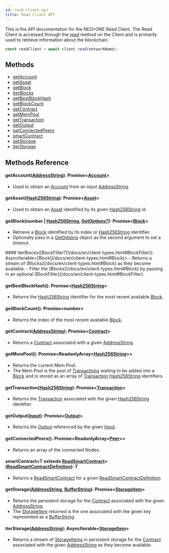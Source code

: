 ```yaml
---
id: read-client-api
title: Read Client API
---
```

This is the API documentation for the NEO•ONE Read Client. The Read Client is accessed through the [read](/docs/en/client-api.html#read) method on the Client and is primarily used to retrieve information about the blockchain.

```ts
const readClient = await client.read(networkName);
```

## Methods
  - [getAccount](#getAccount)
  - [getAsset](#getAsset)
  - [getBlock](#getBlock)
  - [iterBlocks](#iterBlocks)
  - [getBestBlockHash](#getBestBlockHash)
  - [getBlockCount](#getBlockCount)
  - [getContract](#getContract)
  - [getMemPool](#getMemPool)
  - [getTransaction](#getTransaction)
  - [getOutput](#getOutput)
  - [getConnectedPeers](#getConnectedPeers)
  - [smartContract](#smartContract)
  - [getStorage](#getStorage)
  - [iterStorage](#iterStorage)

## Methods Reference

<a id="getAccount"></a>
#### getAccount([AddressString](/docs/en/client-types.html#AddressString)): Promise<[Account](/docs/en/client-types.html#Account)>
  - Used to obtain an [Account](/docs/en/client-types.html#Account) from an input [AddressString](/docs/en/client-types.html#AddressString).

<a id="getAsset"></a>
#### getAsset([Hash256String](/docs/en/client-types.html#Hash256String)): Promise<[Asset](/docs/en/client-types.html#Asset)>
  - Used to obtain an [Asset](/docs/en/client-types.html#Asset) identified by its given [Hash256String](/docs/en/client-types.html#Hash256String) id.

<a id="getBlock"></a>
#### getBlock(number | [Hash256String](/docs/en/client-types.html#Hash256String), [GetOptions?](/docs/en/client-types.html#GetOptions)): Promise<[Block](/docs/en/client-types.html#Block)>
  - Retrieve a [Block](/docs/en/client-types.html#Block) identified by its index or [Hash256String](/docs/en/client-types.html#Hash256String) identifier.
  - Optionally pass in a [GetOptions](/docs/en/client-types.html#GetOptions) object as the second argument to set a timeout.

<a id="iterBlocks">
#### iterBlocks([BlockFilter?](/docs/en/client-types.html#BlockFilter)): AsyncIterable<[Block](/docs/en/client-types.html#Block)>
  - Returns a stream of [Blocks](/docs/en/client-types.html#Block) as they become available.
  - Filter the [Blocks](/docs/en/client-types.html#Block) by passing in an optional [BlockFilter](/docs/en/client-types.html#BlockFilter).

<a id="getBestBlockHash"></a>
#### getBestBlockHash(): Promise<[Hash256String](/docs/en/client-types.html#Hash256String)>
  - Returns the [Hash256String](/docs/en/client-types.html#Hash256String) identifier for the most recent available [Block](/docs/en/client-types.html#Block).

<a id="getBlockCount"></a>
#### getBlockCount(): Promise\<number\>
  - Returns the index of the most recent available [Block](/docs/en/client-types.html#Block).

<a id="getContract"></a>
#### getContract([AddressString](/docs/en/client-types.html#AddressString)): Promise<[Contract](/docs/en/client-types.html#Contract)>
  - Returns a [Contract](/docs/en/client-types.html#Contract) associated with a given [AddressString](/docs/en/client-types.html#AddressString)

<a id="getMemPool"></a>
#### getMemPool(): Promise\<ReadonlyArray<[Hash256String](/docs/en/client-types.html#Hash256String)>\>
  - Returns the current Mem Pool.
  - The Mem Pool is the pool of [Transactions](/docs/en/client-types.html#Transaction) waiting to be added into a [Block](/docs/en/client-types.html#Block) and is stored as an array of [Transaction](/docs/en/client-types.html#Transaction) [Hash256String](/docs/en/client-types.html#Hash256String) identifiers.

<a id="getTransaction"></a>
#### getTransaction([Hash256String](/docs/en/client-types.html#Hash256String)): Promise<[Transaction](/docs/en/client-types.html#Transaction)>
  - Returns the [Transaction](/docs/en/client-types.html#Transaction) associated with the given [Hash256String](/docs/en/client-types.html#Hash256String) identifier.

<a id="getOutput"></a>
#### getOutput([Input](/docs/en/client-types.html#Input)): Promise<[Output](/docs/en/client-types.html#Output)>
  - Returns the [Output](/docs/en/client-types.html#Output) referenced by the given [Input](/docs/en/client-types.html#Input).

<a id="getConnectedPeers"></a>
#### getConnectedPeers(): Promise\<ReadonlyArray<[Peer]()>\>
  - Returns an array of the connected Nodes.

<a id="smartContract"></a>
#### smartContract\<T extends [ReadSmartContract](/docs/en/client-types.html#ReadSmartContract)\>([ReadSmartContractDefinition]()): T
  - Returns a [ReadSmartContract](/docs/en/client-types.html#ReadSmartContract) for a given [ReadSmartContractDefinition]().

<a id="getStorage"></a>
#### getStorage([AddressString](/docs/en/client-types.html#AddressString), [BufferString](/docs/en/client-types.html#BufferString)): Promise<[StorageItem](/docs/en/client-types.html#StorageItem)>
  - Returns the persistent storage for the [Contract](/docs/en/client-types.html#Contract) associated with the given [AddressString](/docs/en/client-types.html#AddressString).
  - The [StorageItem](/docs/en/client-types.html#StorageItem) returned is the one associated with the given key represented as a [BufferString](/docs/en/client-types.html#BufferString).

<a id="iterStorage"></a>
#### iterStorage([AddressString](/docs/en/client-types.html#AddressString)): AsyncIterable<[StorageItem](/docs/en/client-types.html#StorageItem)>
  - Returns a stream of [StorageItems](/docs/en/client-types.html#StorageItem) in persistent storage for the [Contract](/docs/en/client-types.html#Contract) associated with the given [AddressString](/docs/en/client-types.html#AddressString) as they become available.
